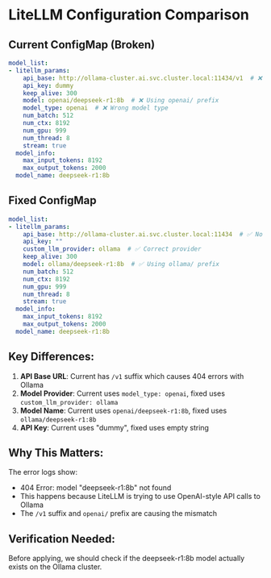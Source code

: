 # LiteLLM Configuration Comparison

## Current ConfigMap (Broken)
```yaml
model_list:
- litellm_params:
    api_base: http://ollama-cluster.ai.svc.cluster.local:11434/v1  # ❌ Has /v1 suffix
    api_key: dummy
    keep_alive: 300
    model: openai/deepseek-r1:8b  # ❌ Using openai/ prefix
    model_type: openai  # ❌ Wrong model type
    num_batch: 512
    num_ctx: 8192
    num_gpu: 999
    num_thread: 8
    stream: true
  model_info:
    max_input_tokens: 8192
    max_output_tokens: 2000
  model_name: deepseek-r1:8b
```

## Fixed ConfigMap
```yaml
model_list:
- litellm_params:
    api_base: http://ollama-cluster.ai.svc.cluster.local:11434  # ✅ No /v1 suffix
    api_key: ""
    custom_llm_provider: ollama  # ✅ Correct provider
    keep_alive: 300
    model: ollama/deepseek-r1:8b  # ✅ Using ollama/ prefix
    num_batch: 512
    num_ctx: 8192
    num_gpu: 999
    num_thread: 8
    stream: true
  model_info:
    max_input_tokens: 8192
    max_output_tokens: 2000
  model_name: deepseek-r1:8b
```

## Key Differences:
1. **API Base URL**: Current has `/v1` suffix which causes 404 errors with Ollama
2. **Model Provider**: Current uses `model_type: openai`, fixed uses `custom_llm_provider: ollama`
3. **Model Name**: Current uses `openai/deepseek-r1:8b`, fixed uses `ollama/deepseek-r1:8b`
4. **API Key**: Current uses "dummy", fixed uses empty string

## Why This Matters:
The error logs show:
- 404 Error: model "deepseek-r1:8b" not found
- This happens because LiteLLM is trying to use OpenAI-style API calls to Ollama
- The `/v1` suffix and `openai/` prefix are causing the mismatch

## Verification Needed:
Before applying, we should check if the deepseek-r1:8b model actually exists on the Ollama cluster.